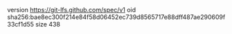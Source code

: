 version https://git-lfs.github.com/spec/v1
oid sha256:bae8ec300f214e84f58d06452ec739d8565717e88dff487ae290609f33cf1d55
size 438
